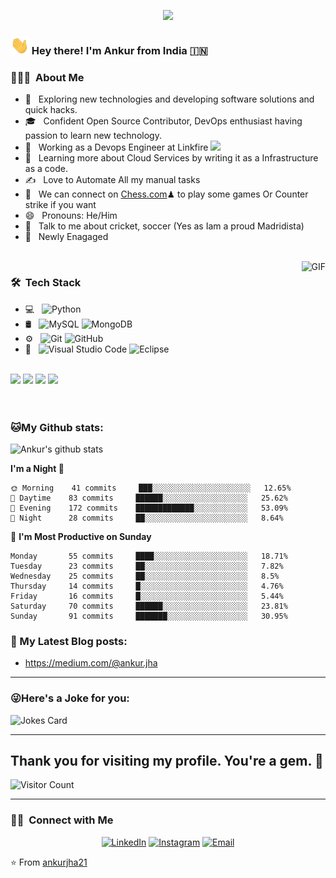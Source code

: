 <p align="center">
  <img src="https://github.com/thompsonemerson/thompsonemerson/raw/master/cover-thompson.png" height="200"/>
</p>

<h3> <img src="https://github.com/Parply/Parply/blob/master/.github/Hi.gif?raw=true" width="30px"> Hey there! I'm Ankur from India 🇮🇳 </h3> 


<h3> 👨🏻‍💻 &nbsp;About Me </h3>

- 🤔 &nbsp; Exploring new technologies and developing software solutions and quick hacks.
- 🎓 &nbsp; Confident Open Source Contributor, DevOps enthusiast having passion to learn new technology.
- 💼 &nbsp; Working as a Devops Engineer at Linkfire <img src="https://emoji.slack-edge.com/T02990GNF/lovefire/168dfccce912afaa.png" width="30px">
- 🌱 &nbsp; Learning more about Cloud Services by writing it as a Infrastructure as a code.
- ✍️ &nbsp; Love  to Automate All my manual tasks 
- 👯 &nbsp; We can connect on [Chess.com](https://www.chess.com/member/sweetxcyanide)♟ to play some games Or Counter strike if you want
- 😄 &nbsp;  Pronouns: He/Him
- 💬 &nbsp; Talk to me about cricket, soccer (Yes as Iam a proud Madridista)
- 💍 &nbsp; Newly Enagaged

<br />
<img align="right" alt="GIF" src="https://media.giphy.com/media/13HgwGsXF0aiGY/giphy.gif" />

<h3> 🛠 &nbsp;Tech Stack</h3>

- 💻 &nbsp;
  ![Python](https://img.shields.io/badge/-Python-333333?style=flat&logo=python)
- 🛢 &nbsp;
  ![MySQL](https://img.shields.io/badge/-MySQL-333333?style=flat&logo=mysql)
  ![MongoDB](https://img.shields.io/badge/-MongoDB-333333?style=flat&logo=mongodb)
- ⚙️ &nbsp;
  ![Git](https://img.shields.io/badge/-Git-333333?style=flat&logo=git)
  ![GitHub](https://img.shields.io/badge/-GitHub-333333?style=flat&logo=github)
- 🔧 &nbsp;
  ![Visual Studio Code](https://img.shields.io/badge/-Visual%20Studio%20Code-333333?style=flat&logo=visual-studio-code&logoColor=007ACC)
  ![Eclipse](https://img.shields.io/badge/-Eclipse-333333?style=flat&logo=eclipse-ide&logoColor=2C2255)

<br />
  <code><img width="15%" src="https://www.vectorlogo.zone/logos/docker/docker-ar21.svg"></code>
  <code><img width="15%" src="https://www.vectorlogo.zone/logos/kubernetes/kubernetes-ar21.svg"></code>
  <code><img width="15%" src="https://www.vectorlogo.zone/logos/nginx/nginx-ar21.svg"></code>
  <code><img width="15%" src="https://www.vectorlogo.zone/logos/amazon_aws/amazon_aws-ar21.svg"></code>
  <br />

<br/>


<br/>

### 🐱My Github stats:
![Ankur's github stats](https://github-readme-stats.vercel.app/api?username=ankurjha21&show_icons=true&title_color=ffc857&icon_color=8ac926&text_color=daf7dc&bg_color=151515&hide=["stars"])



<!--START_SECTION:waka-->
**I'm a Night 🦉** 

```text
🌞 Morning    41 commits     ███░░░░░░░░░░░░░░░░░░░░░░   12.65% 
🌆 Daytime    83 commits     ██████░░░░░░░░░░░░░░░░░░░   25.62% 
🌃 Evening    172 commits    █████████████░░░░░░░░░░░░   53.09% 
🌙 Night      28 commits     ██░░░░░░░░░░░░░░░░░░░░░░░   8.64%

```
📅 **I'm Most Productive on Sunday** 

```text
Monday       55 commits     ████░░░░░░░░░░░░░░░░░░░░░   18.71% 
Tuesday      23 commits     ██░░░░░░░░░░░░░░░░░░░░░░░   7.82% 
Wednesday    25 commits     ██░░░░░░░░░░░░░░░░░░░░░░░   8.5% 
Thursday     14 commits     █░░░░░░░░░░░░░░░░░░░░░░░░   4.76% 
Friday       16 commits     █░░░░░░░░░░░░░░░░░░░░░░░░   5.44% 
Saturday     70 commits     ██████░░░░░░░░░░░░░░░░░░░   23.81% 
Sunday       91 commits     ███████░░░░░░░░░░░░░░░░░░   30.95%

```



<!--END_SECTION:waka-->


### 📕 My Latest Blog posts:
<!-- BLOG-POST-LIST:START -->
- https://medium.com/@ankur.jha
<!-- BLOG-POST-LIST:END -->
---

### 😜Here's a Joke for you:
<img src="https://readme-jokes.vercel.app/api" alt="Jokes Card" />


<hr>

## Thank you for visiting my profile. You're a gem. :gem:

![Visitor Count](https://profile-counter.glitch.me/ankurjha21/count.svg)

<hr>




<h3> 🤝🏻 &nbsp;Connect with Me </h3>

<p align="center">
<a href="https://www.linkedin.com/in/ankur-jha-devops/"><img alt="LinkedIn" src="https://img.shields.io/badge/LinkedIn-Ankur%20Jha%20-blue?style=flat-square&logo=linkedin"></a>
<a href="https://www.instagram.com/ankur_0221_/"><img alt="Instagram" src="https://img.shields.io/badge/Instagram-ankur_0221_-blue?style=flat-square&logo=instagram"></a>
<a href="mailto:ankurjha19@gmail.com"><img alt="Email" src="https://img.shields.io/badge/Email-ankurjha19@gmail.com-blue?style=flat-square&logo=gmail"></a>
</p>

⭐️ From [ankurjha21](https://github.com/ankurjha21)
